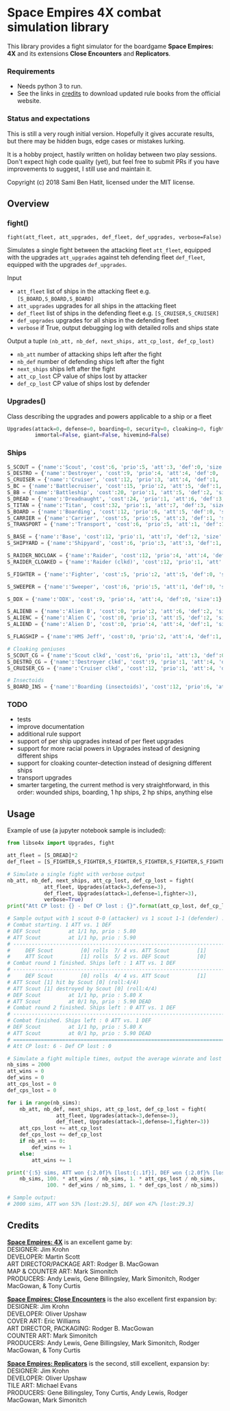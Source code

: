 # Space Empires 4X combat simulation library

This library provides a fight simulator for the boardgame **Space Empires: 4X**
and its extensions **Close Encounters** and **Replicators**.


### Requirements

- Needs python 3 to run.
- See the links in [credits](#credits) to download updated rule books from the official website.

### Status and expectations

This is still a very rough initial version. Hopefully it gives accurate results, but
there may be hidden bugs, edge cases or mistakes lurking.

It is a hobby project, hastily written on holiday between two play sessions.
Don't expect high code quality (yet), but feel free to submit PRs if you have
improvements to suggest, I still use and maintain it.

Copyright (c) 2018 Sami Ben Hatit, licensed under the MIT license.

## Overview

### fight()

`fight(att_fleet, att_upgrades, def_fleet, def_upgrades, verbose=False)`

Simulates a single fight between the attacking fleet `att_fleet`, equipped with
the upgrades `att_upgrades` against teh defending fleet `def_fleet`, equipped
with the upgrades `def_upgrades`.

Input
- `att_fleet` list of ships in the attacking fleet e.g. `[S_BOARD,S_BOARD,S_BOARD]`
- `att_upgrades` upgrades for all ships in the attacking fleet
- `def_fleet` list of ships in the defending fleet e.g. `[S_CRUISER,S_CRUISER]`
- `def_upgrades` upgrades for all ships in the defending fleet
- `verbose` if True, output debugging log with detailed rolls and ships state

Output
a tuple `(nb_att, nb_def, next_ships, att_cp_lost, def_cp_lost)`
- `nb_att` number of attacking ships left after the fight
- `nb_def` number of defending ships left after the fight
- `next_ships` ships left after the fight
- `att_cp_lost` CP value of ships lost by attacker
- `def_cp_lost` CP value of ships lost by defender

### Upgrades()

Class describing the upgrades and powers applicable to a ship or a fleet

```python
Upgrades(attack=0, defense=0, boarding=0, security=0, cloaking=0, fighter=0, tactics=0,
         immortal=False, giant=False, hivemind=False)
```

### Ships

```python
S_SCOUT = {'name':'Scout', 'cost':6, 'prio':5, 'att':3, 'def':0, 'size':1}
S_DESTRO = {'name':'Destroyer', 'cost':9, 'prio':4, 'att':4, 'def':0, 'size':1}
S_CRUISER = {'name':'Cruiser', 'cost':12, 'prio':3, 'att':4, 'def':1, 'size':2}
S_BC = {'name':'Battlecruiser', 'cost':15, 'prio':2, 'att':5, 'def':1, 'size':2}
S_BB = {'name':'Battleship', 'cost':20, 'prio':1, 'att':5, 'def':2, 'size':3}
S_DREAD = {'name':'Dreadnaught', 'cost':24, 'prio':1, 'att':6, 'def':3, 'size':3}
S_TITAN = {'name':'Titan', 'cost':32, 'prio':1, 'att':7, 'def':3, 'size':5}
S_BOARD = {'name':'Boarding', 'cost':12, 'prio':6, 'att':5, 'def':0, 'size':2}
S_CARRIER = {'name':'Carrier', 'cost':5, 'prio':5, 'att':3, 'def':1, 'size':1}
S_TRANSPORT = {'name':'Transport', 'cost':6, 'prio':5, 'att':1, 'def':1, 'size':1}

S_BASE = {'name':'Base', 'cost':12, 'prio':1, 'att':7, 'def':2, 'size':3}
S_SHIPYARD = {'name':'Shipyard', 'cost':6, 'prio':3, 'att':3, 'def':1, 'size':1}

S_RAIDER_NOCLOAK = {'name':'Raider', 'cost':12, 'prio':4, 'att':4, 'def':0, 'size':2}
S_RAIDER_CLOAKED = {'name':'Raider (clkd)', 'cost':12, 'prio':1, 'att':5, 'def':0, 'size':2}

S_FIGHTER = {'name':'Fighter', 'cost':5, 'prio':2, 'att':5, 'def':0, 'size':1}

S_SWEEPER = {'name':'Sweeper', 'cost':6, 'prio':5, 'att':1, 'def':0, 'size':1}

S_DDX = {'name':'DDX', 'cost':9, 'prio':4, 'att':4, 'def':0, 'size':1}

S_ALIENB = {'name':'Alien B', 'cost':0, 'prio':2, 'att':6, 'def':2, 'size':1}
S_ALIENC = {'name':'Alien C', 'cost':0, 'prio':3, 'att':5, 'def':2, 'size':1}
S_ALIEND = {'name':'Alien D', 'cost':0, 'prio':4, 'att':4, 'def':1, 'size':1}

S_FLAGSHIP = {'name':'HMS Jeff', 'cost':0, 'prio':2, 'att':4, 'def':1, 'size':3}

# Cloaking geniuses
S_SCOUT_CG = {'name':'Scout clkd', 'cost':6, 'prio':1, 'att':3, 'def':0, 'size':1}
S_DESTRO_CG = {'name':'Destroyer clkd', 'cost':9, 'prio':1, 'att':4, 'def':0, 'size':1}
S_CRUISER_CG = {'name':'Cruiser clkd', 'cost':12, 'prio':1, 'att':4, 'def':1, 'size':2}

# Insectoids
S_BOARD_INS = {'name':'Boarding (insectoids)', 'cost':12, 'prio':6, 'att':5, 'def':0, 'size':1}
```

### TODO

- tests
- improve documentation
- additional rule support
- support of per ship upgrades instead of per fleet upgrades
- support for more racial powers in Upgrades instead of designing different ships
- support for cloaking counter-detection instead of designing different ships
- transport upgrades
- smarter targeting, the current method is very straightforward, in this order: wounded ships, boarding, 1 hp ships, 2 hp ships, anything else


## Usage

Example of use (a jupyter notebook sample is included):

```python
from libse4x import Upgrades, fight

att_fleet = [S_DREAD]*2
def_fleet = [S_FIGHTER,S_FIGHTER,S_FIGHTER,S_FIGHTER,S_FIGHTER,S_FIGHTER,S_CARRIER,S_CARRIER]

# Simulate a single fight with verbose output
nb_att, nb_def, next_ships, att_cp_lost, def_cp_lost = fight(
            att_fleet, Upgrades(attack=3,defense=3),
            def_fleet, Upgrades(attack=1,defense=1,fighter=3),
            verbose=True)
print("Att CP lost: {} - Def CP lost : {}".format(att_cp_lost, def_cp_lost))

# Sample output with 1 scout 0-0 (attacker) vs 1 scout 1-1 (defender) :
# Combat starting. 1 ATT vs. 1 DEF
# DEF Scout         at 1/1 hp, prio : 5.80
# ATT Scout         at 1/1 hp, prio : 5.90
# --------------------------------------------------------------------------------
#     DEF Scout         [0] rolls  7/ 4 vs. ATT Scout         [1]
#     ATT Scout         [1] rolls  5/ 2 vs. DEF Scout         [0]
# Combat round 1 finished. Ships left : 1 ATT vs. 1 DEF
# --------------------------------------------------------------------------------
#     DEF Scout         [0] rolls  4/ 4 vs. ATT Scout         [1]
# ATT Scout [1] hit by Scout [0] (roll:4/4)
# ATT Scout [1] destroyed by Scout [0] (roll:4/4)
# DEF Scout         at 1/1 hp, prio : 5.80 X
# ATT Scout         at 0/1 hp, prio : 5.90 DEAD
# Combat round 2 finished. Ships left : 0 ATT vs. 1 DEF
# --------------------------------------------------------------------------------
# Combat finished. Ships left : 0 ATT vs. 1 DEF
# DEF Scout         at 1/1 hp, prio : 5.80 X
# ATT Scout         at 0/1 hp, prio : 5.90 DEAD
# ================================================================================
# Att CP lost: 6 - Def CP lost : 0

# Simulate a fight multiple times, output the average winrate and lost CP for each side
nb_sims = 2000
att_wins = 0
def_wins = 0
att_cps_lost = 0
def_cps_lost = 0

for i in range(nb_sims):
    nb_att, nb_def, next_ships, att_cp_lost, def_cp_lost = fight(
                att_fleet, Upgrades(attack=3,defense=3),
                def_fleet, Upgrades(attack=1,defense=1,fighter=3))
    att_cps_lost += att_cp_lost
    def_cps_lost += def_cp_lost
    if nb_att == 0:
        def_wins += 1
    else:
        att_wins += 1

print('{:5} sims, ATT won {:2.0f}% [lost:{:.1f}], DEF won {:2.0f}% [lost:{:.1f}]'.format(
    nb_sims, 100. * att_wins / nb_sims, 1. * att_cps_lost / nb_sims,
             100. * def_wins / nb_sims, 1. * def_cps_lost / nb_sims))

# Sample output:
# 2000 sims, ATT won 53% [lost:29.5], DEF won 47% [lost:29.3]
```


## Credits

**[Space Empires: 4X](https://www.gmtgames.com/p-533-space-empires-3rd-printing.aspx)** is an excellent game by:  
DESIGNER: Jim Krohn  
DEVELOPER: Martin Scott  
ART DIRECTOR/PACKAGE ART: Rodger B. MacGowan  
MAP & COUNTER ART: Mark Simonitch  
PRODUCERS: Andy Lewis, Gene Billingsley, Mark Simonitch, Rodger MacGowan, & Tony Curtis

**[Space Empires: Close Encounters](https://www.gmtgames.com/p-687-space-empires-close-encounters-2nd-printing.aspx)** is the also excellent first expansion by:  
DESIGNER: Jim Krohn  
DEVELOPER: Oliver Upshaw  
COVER ART: Eric Williams  
ART DIRECTOR, PACKAGING: Rodger B. MacGowan  
COUNTER ART: Mark Simonitch  
PRODUCERS: Andy Lewis, Gene Billingsley, Mark Simonitch, Rodger MacGowan, & Tony Curtis

**[Space Empires: Replicators](https://www.gmtgames.com/p-468-space-empires-replicators.aspx)** is the second, still excellent, expansion by:  
DESIGNER: Jim Krohn  
DEVELOPER: Oliver Upshaw  
TILE ART: Michael Evans  
PRODUCERS: Gene Billingsley, Tony Curtis, Andy Lewis, Rodger MacGowan, Mark Simonitch
